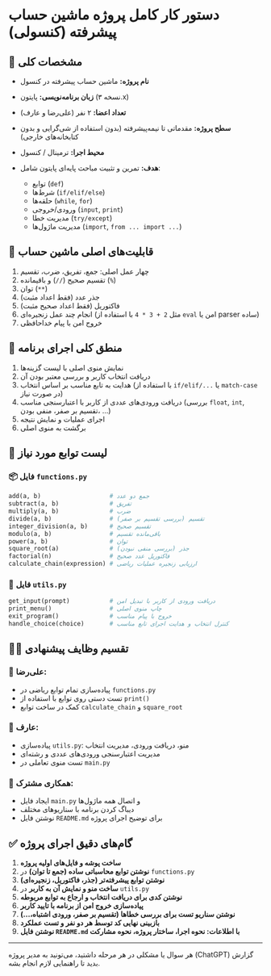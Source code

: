 # دستور کار کامل پروژه ماشین حساب پیشرفته (کنسولی)

## 🎯 مشخصات کلی

* **نام پروژه:** ماشین حساب پیشرفته در کنسول
* **زبان برنامه‌نویسی:** پایتون (نسخه ۳.x)
* **تعداد اعضا:** ۲ نفر (علی‌رضا و عارف)
* **سطح پروژه:** مقدماتی تا نیمه‌پیشرفته (بدون استفاده از شی‌گرایی و بدون کتابخانه‌های خارجی)
* **محیط اجرا:** ترمینال / کنسول
* **هدف:** تمرین و تثبیت مباحث پایه‌ای پایتون شامل:

  * توابع (`def`)
  * شرط‌ها (`if/elif/else`)
  * حلقه‌ها (`while`, `for`)
  * ورودی/خروجی (`input`, `print`)
  * مدیریت خطا (`try/except`)
  * مدیریت ماژول‌ها (`import`, `from ... import ...`)

## 📌 قابلیت‌های اصلی ماشین حساب

1. چهار عمل اصلی: جمع، تفریق، ضرب، تقسیم
2. تقسیم صحیح (`//`) و باقیمانده (`%`)
3. توان (`**`)
4. جذر عدد (فقط اعداد مثبت)
5. فاکتوریل (فقط اعداد صحیح مثبت)
6. انجام چند عمل زنجیره‌ای (مثل `2 + 3 * 4` با استفاده از `eval` امن یا parser ساده)
7. خروج امن با پیام خداحافظی



## 🧠 منطق کلی اجرای برنامه

1. نمایش منوی اصلی با لیست گزینه‌ها
2. دریافت انتخاب کاربر و بررسی معتبر بودن آن
3. هدایت به تابع مناسب بر اساس انتخاب (با استفاده از `if/elif/...` یا `match-case` در صورت نیاز)
4. دریافت ورودی‌های عددی از کاربر با اعتبارسنجی مناسب (بررسی `float`, `int`, تقسیم بر صفر، منفی بودن، ...)
5. اجرای عملیات و نمایش نتیجه
6. برگشت به منوی اصلی

## 🧪 لیست توابع مورد نیاز

### 📦 فایل `functions.py`

```python
add(a, b)                   # جمع دو عدد
subtract(a, b)              # تفریق
multiply(a, b)              # ضرب
divide(a, b)                # تقسیم (بررسی تقسیم بر صفر)
integer_division(a, b)      # تقسیم صحیح
modulo(a, b)                # باقی‌مانده تقسیم
power(a, b)                 # توان
square_root(a)              # جذر (بررسی منفی نبودن)
factorial(n)                # فاکتوریل عدد صحیح
calculate_chain(expression) # ارزیابی زنجیره عملیات ریاضی
```

### 🔧 فایل `utils.py`

```python
get_input(prompt)           # دریافت ورودی از کاربر با تبدیل امن
print_menu()                # چاپ منوی اصلی
exit_program()              # خروج با پیام مناسب
handle_choice(choice)       # کنترل انتخاب و هدایت اجرای تابع مناسب
```

## 🧑‍💼 تقسیم وظایف پیشنهادی

### 👤 علی‌رضا:

* پیاده‌سازی تمام توابع ریاضی در `functions.py`
* تست دستی روی توابع با استفاده از `print()`
* کمک در ساخت توابع `calculate_chain` و `square_root`

### 👤 عارف:

* پیاده‌سازی `utils.py`: منو، دریافت ورودی، مدیریت انتخاب
* مدیریت اعتبارسنجی ورودی‌های عددی و رشته‌ای
* تست منوی تعاملی در `main.py`

### 👥 همکاری مشترک:

* ایجاد فایل `main.py` و اتصال همه ماژول‌ها
* دیباگ کردن برنامه با سناریوهای مختلف
* نوشتن فایل `README.md` برای توضیح اجرای پروژه

## ✅ گام‌های دقیق اجرای پروژه

1. **ساخت پوشه و فایل‌های اولیه پروژه**
2. **نوشتن توابع محاسباتی ساده (جمع تا توان)** در `functions.py`
3. **نوشتن توابع پیشرفته‌تر (جذر، فاکتوریل، زنجیره‌ای)**
4. **ساخت منو و نمایش آن به کاربر** در `utils.py`
5. **نوشتن کدی برای دریافت انتخاب و ارجاع به توابع مربوطه**
6. **پیاده‌سازی خروج امن از برنامه با تایید کاربر**
7. **نوشتن سناریو تست برای بررسی خطاها (تقسیم بر صفر، ورودی اشتباه،...)**
8. **بازبینی نهایی کد توسط هر دو نفر و تست عملکرد**
9. **نوشتن فایل `README.md` با اطلاعات: نحوه اجرا، ساختار پروژه، نحوه مشارکت**

---

هر سوال یا مشکلی در هر مرحله داشتید، می‌تونید به مدیر پروژه (ChatGPT) گزارش بدید تا راهنمایی لازم انجام بشه.
